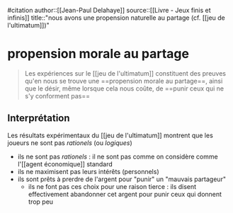 #citation
author::[[Jean-Paul Delahaye]]
source::[[Livre - Jeux finis et infinis]]
title::"nous avons une propension naturelle au partage (cf. [[jeu de l'ultimatum]])"
# propension morale au partage


> Les expériences sur le [[jeu de l'ultimatum]] constituent des preuves qu'en nous se trouve une ==propension morale au partage==, ainsi que le désir, même lorsque cela nous coûte, de ==punir ceux qui ne s'y conforment pas==


## Interprétation

Les résultats expérimentaux du [[jeu de l'ultimatum]] montrent que les joueurs ne sont pas _rationels_ (ou _logiques_)
 - ils ne sont pas _rationels_ : il ne sont pas comme on considère comme l'[[agent économique]] standard
 - ils ne maximisent pas leurs intérêts (personnels)
 - ils sont prêts à prerdre de l'argent pour "punir" un "mauvais partageur"
     - ils ne font pas ces choix pour une raison tierce : ils disent effectivement abandonner cet argent pour punir ceux qui donnent trop peu


